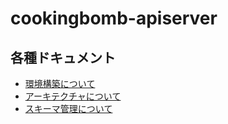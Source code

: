 # cookingbomb-apiserver

## 各種ドキュメント

- [環境構築について](https://github.com/CA22-game-creators/cookingbomb-apiserver/blob/main/docs/development.md)
- [アーキテクチャについて](https://github.com/CA22-game-creators/cookingbomb-apiserver/blob/main/docs/development.md)
- [スキーマ管理について](https://github.com/CA22-game-creators/cookingbomb-apiserver/blob/main/docs/database.md)
